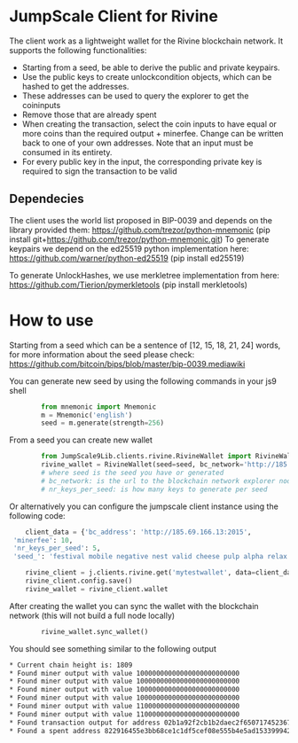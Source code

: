 # JumpScale Client for Rivine

The client work as a lightweight wallet for the Rivine blockchain network.
It supports the following functionalities:

- Starting from a seed, be able to derive the public and private keypairs.
- Use the public keys to create unlockcondition objects, which can be hashed to get the addresses.
- These addresses can be used to query the explorer to get the coininputs
- Remove those that are already spent
- When creating the transaction, select the coin inputs to have equal or more coins than the required output + minerfee. Change can be written back to one of your own addresses. Note that an input must be consumed in its entirety.
- For every public key in the input, the corresponding private key is required to sign the transaction to be valid


## Dependecies
The client uses the world list proposed in BIP-0039 and depends on the library provided them: https://github.com/trezor/python-mnemonic (pip install git+https://github.com/trezor/python-mnemonic.git)
To generate keypairs we depend on the ed25519 python implementation here: https://github.com/warner/python-ed25519 (pip install ed25519)

To generate UnlockHashes, we use merkletree implementation from here: https://github.com/Tierion/pymerkletools (pip install merkletools) 

# How to use
Starting from a seed which can be a sentence of [12, 15, 18, 21, 24] words, for more information about the seed please check: https://github.com/bitcoin/bips/blob/master/bip-0039.mediawiki

You can generate new seed by using the following commands in your js9 shell
```python
        from mnemonic import Mnemonic
        m = Mnemonic('english')
        seed = m.generate(strength=256)
```

From a seed you can create new wallet
```python
        from JumpScale9Lib.clients.rivine.RivineWallet import RivineWallet
        rivine_wallet = RivineWallet(seed=seed, bc_network='http://185.69.166.13:2015', nr_keys_per_seed=5)
        # where seed is the seed you have or generated
        # bc_network: is the url to the blockchain network explorer node
        # nr_keys_per_seed: is how many keys to generate per seed
```

Or alternatively you can configure the jumpscale client instance using the following code:
```python
    client_data = {'bc_address': 'http://185.69.166.13:2015',
 'minerfee': 10,
 'nr_keys_per_seed': 5,
 'seed_': 'festival mobile negative nest valid cheese pulp alpha relax language friend vast'}

    rivine_client = j.clients.rivine.get('mytestwallet', data=client_data)
    rivine_client.config.save()
    rivine_wallet = rivine_client.wallet
``` 

After creating the wallet you can sync the wallet with the blockchain network (this will not build a full node locally)
```python
        rivine_wallet.sync_wallet()
```

You should see something similar to the following output
```bash
* Current chain height is: 1809
* Found miner output with value 10000000000000000000000000
* Found miner output with value 10000000000000000000000000
* Found miner output with value 10000000000000000000000000
* Found miner output with value 10000000000000000000000000
* Found miner output with value 11000000000000000000000000
* Found miner output with value 11000000000000000000000000
* Found transaction output for address 02b1a92f2cb1b2daec2f650717452367273335263136fae0201ddedbbcfe67648572b069c754
* Found a spent address 822916455e3bb68ce1c1df5cef08e555b4e5ad153399942d628a0d298398a3fb

```
